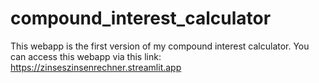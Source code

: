# compound_interest_calculator
This webapp is the first version of my compound interest calculator.
You can access this webapp via this link: https://zinseszinsenrechner.streamlit.app
